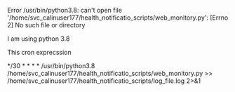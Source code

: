 
Error 
/usr/bin/python3.8: can't open file '/home/svc_calinuser177/health_notificatio_scripts/web_monitory.py': [Errno 2] No such file or directory

I am using python 3.8

This cron exprecssion

*/30 * * * * /usr/bin/python3.8 /home/svc_calinuser177/health_notificatio_scripts/web_monitory.py >> /home/svc_calinuser177/health_notificatio_scripts/log_file.log 2>&1
